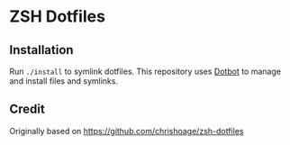 # ZSH Dotfiles

## Installation

Run `./install` to symlink dotfiles. This repository uses [Dotbot](https://github.com/anishathalye/dotbot) to manage and install files and symlinks.

## Credit

Originally based on https://github.com/chrishoage/zsh-dotfiles
